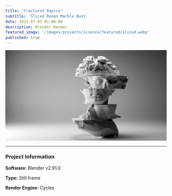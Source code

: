 ```yaml
---
title: 'Fractured Empire'
subtitle: 'Sliced Roman Marble Bust'
date: 2021-07-01 01:00:00
description: Blender Render
featured_image: '/images/projects/science/featured/sliced.webp'
published: true
---
```


![](/images/projects/science/full_size/sliced.webp)

---

### Project Information

**Software:** Blender v2.91.0

**Type:** Still frame

**Render Engine:** Cycles
